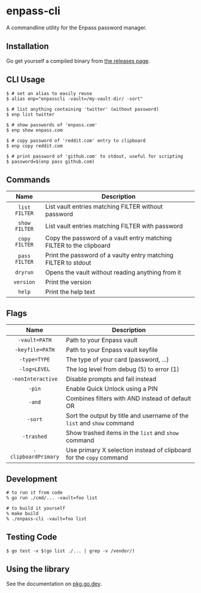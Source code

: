 enpass-cli
==========

A commandline utility for the Enpass password manager.

Installation
-----
Go get yourself a compiled binary from [the releases page](https://github.com/hazcod/enpass-cli/releases).

CLI Usage
-----
```shell
$ # set an alias to easily reuse
$ alias enp="enpasscli -vault=/my-vault-dir/ -sort"

$ # list anything containing 'twitter' (without password)
$ enp list twitter

$ # show passwords of 'enpass.com'
$ enp show enpass.com

$ # copy password of 'reddit.com' entry to clipboard
$ enp copy reddit.com

$ # print password of 'github.com' to stdout, useful for scripting 
$ password=$(enp pass github.com)
```

Commands
-----
| Name | Description |
| :---: | --- |
| `list FILTER` | List vault entries matching FILTER without password |
| `show FILTER` | List vault entries matching FILTER with password |
| `copy FILTER` | Copy the password of a vault entry matching FILTER to the clipboard |
| `pass FILTER` | Print the password of a vaulty entry matching FILTER to stdout |
| `dryrun` | Opens the vault without reading anything from it |
| `version` | Print the version |
| `help` | Print the help text |

Flags
-----
| Name | Description |
| :---: | --- |
| `-vault=PATH` | Path to your Enpass vault |
| `-keyfile=PATH` | Path to your Enpass vault keyfile |
| `-type=TYPE` | The type of your card (password, ...) |
| `-log=LEVEL` | The log level from debug (5) to error (1) |
| `-nonInteractive` | Disable prompts and fail instead |
| `-pin` | Enable Quick Unlock using a PIN |
| `-and` | Combines filters with AND instead of default OR |
| `-sort` | Sort the output by title and username of the `list` and `show` command |
| `-trashed` | Show trashed items in the `list` and `show` command |
| `-clipboardPrimary` | Use primary X selection instead of clipboard for the `copy` command |

Development
-----
```shell
# to run it from code
% go run ./cmd/... -vault=foo list

# to build it yourself
% make build
% ./enpass-cli -vault=foo list
```

Testing Code
-------
```shell
$ go test -v $(go list ./... | grep -v /vendor/)
```

Using the library
-----------------
See the documentation on [pkg.go.dev](https://pkg.go.dev/github.com/hazcod/enpass-cli/pkg/enpass).
